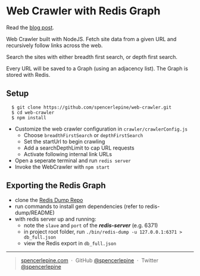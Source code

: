 # Web Crawler with Redis Graph

Read the [blog post](https://spencerlepine.com/blog/building-a-web-crawler-with-node.js).

Web Crawler built with NodeJS. Fetch site data from a given URL and recursively follow links across the web.

Search the sites with either breadth first search, or depth first search.

Every URL will be saved to a Graph (using an adjacency list). The Graph is stored with Redis.

## Setup
  ```console
    $ git clone https://github.com/spencerlepine/web-crawler.git
    $ cd web-crawler
    $ npm install
  ```
  - Customize the web crawler configuration in ```crawler/crawlerConfig.js```
    * Choose ```breadthFirstSearch``` or ```depthFirstSearch```
    * Set the startUrl to begin crawling
    * Add a searchDepthLimit to cap URL requests
    * Activate following internal link URLs
  - Open a seperate terminal and run ```redis server```
  - Invoke the WebCrawler with ```npm start```

## Exporting the Redis Graph
  - clone the [Redis Dump Repo](https://github.com/delano/redis-dump)
  - run commands to install gem dependencies (refer to redis-dump/README)
  - with redis server up and running:
    * note the ```slave``` and ```port``` of the ***redis-server*** (e.g. 6371)
    * in project root folder, run ```./bin/redis-dump -u 127.0.0.1:6371 > db_full.json```
    * view the Redis export in ```db_full.json```

---

> [spencerlepine.com](https://www.spencerlepine.com) &nbsp;&middot;&nbsp; GitHub [@spencerlepine](https://github.com/spencerlepine) &nbsp;&middot;&nbsp; Twitter [@spencerlepine](http://twitter.com/spencerlepine)
